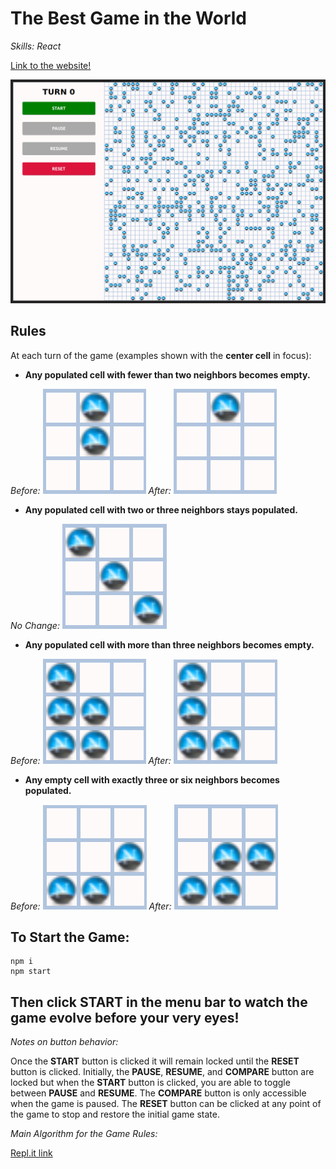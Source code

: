 # The Best Game in the World

_Skills: React_

[Link to the website!](https://netscape-evolve.surge.sh/)

![Main image of menu and board](https://raw.githubusercontent.com/JamesScript7/the-best-game-in-the-world/master/public/images/rules/main.png)

## Rules

At each turn of the game (examples shown with the __center cell__ in focus):

* __Any populated cell with fewer than two neighbors becomes empty.__

_Before:_
![Rule 1 before image](https://raw.githubusercontent.com/JamesScript7/the-best-game-in-the-world/master/public/images/rules/1-before.png)
_After:_
![Rule 1 before image](https://raw.githubusercontent.com/JamesScript7/the-best-game-in-the-world/master/public/images/rules/1-after.png)
* __Any populated cell with two or three neighbors stays populated.__

_No Change:_
![Rule 2 no change image](https://raw.githubusercontent.com/JamesScript7/the-best-game-in-the-world/master/public/images/rules/2-nochange.png)
* __Any populated cell with more than three neighbors becomes empty.__

_Before:_
![Rule 3 before image](https://raw.githubusercontent.com/JamesScript7/the-best-game-in-the-world/master/public/images/rules/3-before.png)
_After:_
![Rule 3 after image](https://raw.githubusercontent.com/JamesScript7/the-best-game-in-the-world/master/public/images/rules/3-after.png)
* __Any empty cell with exactly three or six neighbors becomes populated.__

_Before:_
![Rule 4 before image](https://raw.githubusercontent.com/JamesScript7/the-best-game-in-the-world/master/public/images/rules/4-before.png)
_After:_
![Rule 4 before image](https://raw.githubusercontent.com/JamesScript7/the-best-game-in-the-world/master/public/images/rules/4-after.png)

## To Start the Game:

```
npm i
npm start
```

## Then click START in the menu bar to watch the game evolve before your very eyes!

_Notes on button behavior:_

Once the __START__ button is clicked it will remain locked until the
__RESET__ button is clicked. Initially, the __PAUSE__, __RESUME__, and __COMPARE__ button
are locked but when the __START__ button is clicked, you
are able to toggle between __PAUSE__ and __RESUME__. The __COMPARE__ button is only accessible
when the game is paused. The __RESET__ button can be clicked at any point of the game to stop
and restore the initial game state.

_Main Algorithm for the Game Rules:_

[Repl.it link](https://repl.it/@jamesscript7/brainForGameLoop)
